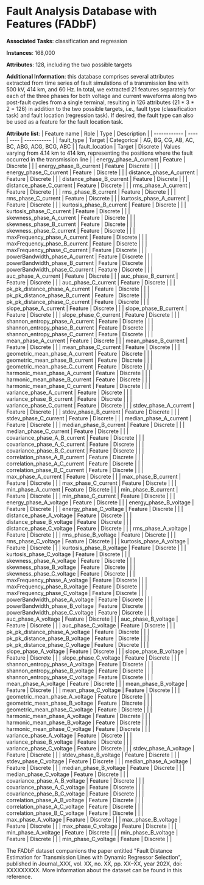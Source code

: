 # Fault Analysis Database with Features (FADbF)

**Associated Tasks**: classification and regression

**Instances**: 168,000

**Attributes**: 128, including the two possible targets

**Additional Information**: this database comprises several attributes extracted from time series of fault simulations of a transmission line with 500 kV, 414 km, and 60 Hz. In total, we extracted 21 features separately for each of the three phases for both voltage and current waveforms along two post-fault cycles from a single terminal, resulting in 126 attributes (21 * 3 * 2 = 126) in addition to the two possible targets, i.e., fault type (classification task) and fault location (regression task). If desired, the fault type can also be used as a feature for the fault location task.

**Attribute list**:
|  Feature name  |  Role |  Type  |  Description  |
|  ------------  |  ---- |  ----  |  -----------  |
|  fault_type  | Target  |  Categorical  | AG, BG, CG, AB, AC, BC, ABG, ACG, BCG, ABC |
|  fault_location  | Target  |  Discrete  | Values varying from 4.14 km to 414 km, representing the positions where the fault occurred in the transmission line |
|  energy_phase_A_current  | Feature  |  Discrete  |  |
|  energy_phase_B_current  | Feature  |  Discrete  |  |
|  energy_phase_C_current  | Feature  |  Discrete  |  |
|  distance_phase_A_current  | Feature  |  Discrete  |  |
|  distance_phase_B_current  | Feature  |  Discrete  |  |
|  distance_phase_C_current  | Feature  |  Discrete  |  |
|  rms_phase_A_current  | Feature  |  Discrete  |  |
|  rms_phase_B_current  | Feature  |  Discrete  |  |
|  rms_phase_C_current  | Feature  |  Discrete  |  |
|  kurtosis_phase_A_current  | Feature  |  Discrete  |  |
|  kurtosis_phase_B_current  | Feature  |  Discrete  |  |
|  kurtosis_phase_C_current  | Feature  |  Discrete  |  |
|  skewness_phase_A_current  | Feature  |  Discrete  |  |
|  skewness_phase_B_current  | Feature  |  Discrete  |  |
|  skewness_phase_C_current  | Feature  |  Discrete  |  |
|  maxFrequency_phase_A_current  | Feature  |  Discrete  |  |
|  maxFrequency_phase_B_current  | Feature  |  Discrete  |  |
|  maxFrequency_phase_C_current  | Feature  |  Discrete  |  |
|  powerBandwidth_phase_A_current  | Feature  |  Discrete  |  |
|  powerBandwidth_phase_B_current  | Feature  |  Discrete  |  |
|  powerBandwidth_phase_C_current  | Feature  |  Discrete  |  |
|  auc_phase_A_current  | Feature  |  Discrete  |  |
|  auc_phase_B_current  | Feature  |  Discrete  |  |
|  auc_phase_C_current  | Feature  |  Discrete  |  |
|  pk_pk_distance_phase_A_current  | Feature  |  Discrete  |  |
|  pk_pk_distance_phase_B_current  | Feature  |  Discrete  |  |
|  pk_pk_distance_phase_C_current  | Feature  |  Discrete  |  |
|  slope_phase_A_current  | Feature  |  Discrete  |  |
|  slope_phase_B_current  | Feature  |  Discrete  |  |
|  slope_phase_C_current  | Feature  |  Discrete  |  |
|  shannon_entropy_phase_A_current  | Feature  |  Discrete  |  |
|  shannon_entropy_phase_B_current  | Feature  |  Discrete  |  |
|  shannon_entropy_phase_C_current  | Feature  |  Discrete  |  |
|  mean_phase_A_current  | Feature  |  Discrete  |  |
|  mean_phase_B_current  | Feature  |  Discrete  |  |
|  mean_phase_C_current  | Feature  |  Discrete  |  |
|  geometric_mean_phase_A_current  | Feature  |  Discrete  |  |
|  geometric_mean_phase_B_current  | Feature  |  Discrete  |  |
|  geometric_mean_phase_C_current  | Feature  |  Discrete  |  |
|  harmonic_mean_phase_A_current  | Feature  |  Discrete  |  |
|  harmonic_mean_phase_B_current  | Feature  |  Discrete  |  |
|  harmonic_mean_phase_C_current  | Feature  |  Discrete  |  |
|  variance_phase_A_current  | Feature  |  Discrete  |  |
|  variance_phase_B_current  | Feature  |  Discrete  |  |
|  variance_phase_C_current  | Feature  |  Discrete  |  |
|  stdev_phase_A_current  | Feature  |  Discrete  |  |
|  stdev_phase_B_current  | Feature  |  Discrete  |  |
|  stdev_phase_C_current  | Feature  |  Discrete  |  |
|  median_phase_A_current  | Feature  |  Discrete  |  |
|  median_phase_B_current  | Feature  |  Discrete  |  |
|  median_phase_C_current  | Feature  |  Discrete  |  |
|  covariance_phase_A_B_current  | Feature  |  Discrete  |  |
|  covariance_phase_A_C_current  | Feature  |  Discrete  |  |
|  covariance_phase_B_C_current  | Feature  |  Discrete  |  |
|  correlation_phase_A_B_current  | Feature  |  Discrete  |  |
|  correlation_phase_A_C_current  | Feature  |  Discrete  |  |
|  correlation_phase_B_C_current  | Feature  |  Discrete  |  |
|  max_phase_A_current  | Feature  |  Discrete  |  |
|  max_phase_B_current  | Feature  |  Discrete  |  |
|  max_phase_C_current  | Feature  |  Discrete  |  |
|  min_phase_A_current  | Feature  |  Discrete  |  |
|  min_phase_B_current  | Feature  |  Discrete  |  |
|  min_phase_C_current  | Feature  |  Discrete  |  |
|  energy_phase_A_voltage  | Feature  |  Discrete  |  |
|  energy_phase_B_voltage  | Feature  |  Discrete  |  |
|  energy_phase_C_voltage  | Feature  |  Discrete  |  |
|  distance_phase_A_voltage  | Feature  |  Discrete  |  |
|  distance_phase_B_voltage  | Feature  |  Discrete  |  |
|  distance_phase_C_voltage  | Feature  |  Discrete  |  |
|  rms_phase_A_voltage  | Feature  |  Discrete  |  |
|  rms_phase_B_voltage  | Feature  |  Discrete  |  |
|  rms_phase_C_voltage  | Feature  |  Discrete  |  |
|  kurtosis_phase_A_voltage  | Feature  |  Discrete  |  |
|  kurtosis_phase_B_voltage  | Feature  |  Discrete  |  |
|  kurtosis_phase_C_voltage  | Feature  |  Discrete  |  |
|  skewness_phase_A_voltage  | Feature  |  Discrete  |  |
|  skewness_phase_B_voltage  | Feature  |  Discrete  |  |
|  skewness_phase_C_voltage  | Feature  |  Discrete  |  |
|  maxFrequency_phase_A_voltage  | Feature  |  Discrete  |  |
|  maxFrequency_phase_B_voltage  | Feature  |  Discrete  |  |
|  maxFrequency_phase_C_voltage  | Feature  |  Discrete  |  |
|  powerBandwidth_phase_A_voltage  | Feature  |  Discrete  |  |
|  powerBandwidth_phase_B_voltage  | Feature  |  Discrete  |  |
|  powerBandwidth_phase_C_voltage  | Feature  |  Discrete  |  |
|  auc_phase_A_voltage  | Feature  |  Discrete  |  |
|  auc_phase_B_voltage  | Feature  |  Discrete  |  |
|  auc_phase_C_voltage  | Feature  |  Discrete  |  |
|  pk_pk_distance_phase_A_voltage  | Feature  |  Discrete  |  |
|  pk_pk_distance_phase_B_voltage  | Feature  |  Discrete  |  |
|  pk_pk_distance_phase_C_voltage  | Feature  |  Discrete  |  |
|  slope_phase_A_voltage  | Feature  |  Discrete  |  |
|  slope_phase_B_voltage  | Feature  |  Discrete  |  |
|  slope_phase_C_voltage  | Feature  |  Discrete  |  |
|  shannon_entropy_phase_A_voltage  | Feature  |  Discrete  |  |
|  shannon_entropy_phase_B_voltage  | Feature  |  Discrete  |  |
|  shannon_entropy_phase_C_voltage  | Feature  |  Discrete  |  |
|  mean_phase_A_voltage  | Feature  |  Discrete  |  |
|  mean_phase_B_voltage  | Feature  |  Discrete  |  |
|  mean_phase_C_voltage  | Feature  |  Discrete  |  |
|  geometric_mean_phase_A_voltage  | Feature  |  Discrete  |  |
|  geometric_mean_phase_B_voltage  | Feature  |  Discrete  |  |
|  geometric_mean_phase_C_voltage  | Feature  |  Discrete  |  |
|  harmonic_mean_phase_A_voltage  | Feature  |  Discrete  |  |
|  harmonic_mean_phase_B_voltage  | Feature  |  Discrete  |  |
|  harmonic_mean_phase_C_voltage  | Feature  |  Discrete  |  |
|  variance_phase_A_voltage  | Feature  |  Discrete  |  |
|  variance_phase_B_voltage  | Feature  |  Discrete  |  |
|  variance_phase_C_voltage  | Feature  |  Discrete  |  |
|  stdev_phase_A_voltage  | Feature  |  Discrete  |  |
|  stdev_phase_B_voltage  | Feature  |  Discrete  |  |
|  stdev_phase_C_voltage  | Feature  |  Discrete  |  |
|  median_phase_A_voltage  | Feature  |  Discrete  |  |
|  median_phase_B_voltage  | Feature  |  Discrete  |  |
|  median_phase_C_voltage  | Feature  |  Discrete  |  |
|  covariance_phase_A_B_voltage  | Feature  |  Discrete  |  |
|  covariance_phase_A_C_voltage  | Feature  |  Discrete  |  |
|  covariance_phase_B_C_voltage  | Feature  |  Discrete  |  |
|  correlation_phase_A_B_voltage  | Feature  |  Discrete  |  |
|  correlation_phase_A_C_voltage  | Feature  |  Discrete  |  |
|  correlation_phase_B_C_voltage  | Feature  |  Discrete  |  |
|  max_phase_A_voltage  | Feature  |  Discrete  |  |
|  max_phase_B_voltage  | Feature  |  Discrete  |  |
|  max_phase_C_voltage  | Feature  |  Discrete  |  |
|  min_phase_A_voltage  | Feature  |  Discrete  |  |
|  min_phase_B_voltage  | Feature  |  Discrete  |  |
|  min_phase_C_voltage  | Feature  |  Discrete  |  |

The FADbF dataset companions the paper entitled "Fault Distance Estimation for Transmission Lines with Dynamic Regressor Selection", published in Journal_XXX, vol. XX, no. XX, pp. XX–XX, year 202X, doi: XXXXXXXXX. More information about the dataset can be found in this reference.

